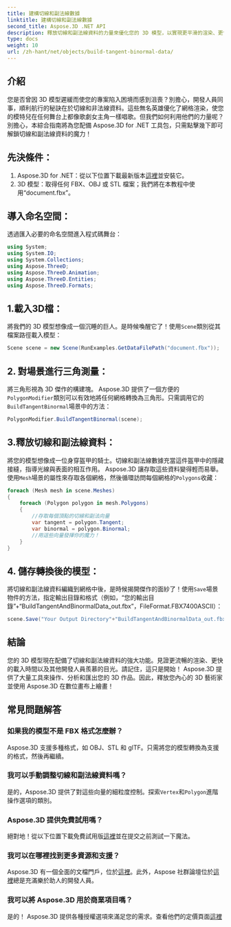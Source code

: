 ```yaml
---
title: 建構切線和副法線數據
linktitle: 建構切線和副法線數據
second_title: Aspose.3D .NET API
description: 釋放切線和副法線資料的力量來優化您的 3D 模型，以實現更平滑的渲染、更快的載入時間和效能提升。
type: docs
weight: 10
url: /zh-hant/net/objects/build-tangent-binormal-data/
---
```

## 介紹
您是否曾因 3D 模型遲緩而使您的專案陷入困境而感到沮喪？別擔心，開發人員同事，順利航行的秘訣在於切線和非法線資料。這些無名英雄優化了網格渲染，使您的模特兒在任何舞台上都像歌劇女主角一樣唱歌。但我們如何利用他們的力量呢？別擔心，本綜合指南將為您配備 Aspose.3D for .NET 工具包，只需點擊幾下即可解鎖切線和副法線資料的魔力！

## 先決條件：

1.  Aspose.3D for .NET：從以下位置下載最新版本[這裡](https://releases.aspose.com/3d/net/)並安裝它。
2. 3D 模型：取得任何 FBX、OBJ 或 STL 檔案；我們將在本教程中使用“document.fbx”。

## 導入命名空間：

透過匯入必要的命名空間進入程式碼舞台：

```C#
using System;
using System.IO;
using System.Collections;
using Aspose.ThreeD;
using Aspose.ThreeD.Animation;
using Aspose.ThreeD.Entities;
using Aspose.ThreeD.Formats;
```

## 1.載入3D檔：

將我們的 3D 模型想像成一個沉睡的巨人。是時候喚醒它了！使用`Scene`類別從其檔案路徑載入模型：

```C#
Scene scene = new Scene(RunExamples.GetDataFilePath("document.fbx"));
```

## 2. 對場景進行三角測量：

將三角形視為 3D 傑作的構建塊。 Aspose.3D 提供了一個方便的`PolygonModifier`類別可以有效地將任何網格轉換為三角形。只需調用它的`BuildTangentBinormal`場景中的方法：

```C#
PolygonModifier.BuildTangentBinormal(scene);
```

## 3.釋放切線和副法線資料：

將您的模型想像成一位身穿盔甲的騎士。切線和副法線數據充當這件盔甲中的隱藏接縫，指導光線與表面的相互作用。 Aspose.3D 讓存取這些資料變得輕而易舉。使用`Mesh`場景的屬性來存取各個網格，然後循環訪問每個網格的`Polygons`收藏：

```C#
foreach (Mesh mesh in scene.Meshes)
{
    foreach (Polygon polygon in mesh.Polygons)
    {
        //存取每個頂點的切線和副法向量
        var tangent = polygon.Tangent;
        var binormal = polygon.Binormal;
        //用這些向量發揮你的魔力！
    }
}
```

## 4. 儲存轉換後的模型：

將切線和副法線資料編織到網格中後，是時候揭開傑作的面紗了！使用`Save`場景物件的方法，指定輸出目錄和格式（例如，“您的輸出目錄”+“BuildTangentAndBinormalData_out.fbx”，FileFormat.FBX7400ASCII）：

```C#
scene.Save("Your Output Directory"+"BuildTangentAndBinormalData_out.fbx", FileFormat.FBX7400ASCII);
```

## 結論
您的 3D 模型現在配備了切線和副法線資料的強大功能。見證更流暢的渲染、更快的載入時間以及其他開發人員羨慕的目光。請記住，這只是開始！ Aspose.3D 提供了大量工具來操作、分析和匯出您的 3D 作品。因此，釋放您內心的 3D 藝術家並使用 Aspose.3D 在數位畫布上繪畫！

## 常見問題解答

### 如果我的模型不是 FBX 格式怎麼辦？ 
Aspose.3D 支援多種格式，如 OBJ、STL 和 glTF。只需將您的模型轉換為支援的格式，然後再繼續。
### 我可以手動調整切線和副法線資料嗎？ 
是的，Aspose.3D 提供了對這些向量的細粒度控制。探索`Vertex`和`Polygon`進階操作選項的類別。
### Aspose.3D 提供免費試用嗎？ 
絕對地！從以下位置下載免費試用版[這裡](https://releases.aspose.com/3d/net/)並在提交之前測試一下魔法。
### 我可以在哪裡找到更多資源和支援？ 
 Aspose.3D 有一個全面的文檔門戶，位於[這裡](https://docs.aspose.com/3d/net/)。此外，Aspose 社群論壇位於[這裡](https://forum.aspose.com/)總是充滿樂於助人的開發人員。
### 我可以將 Aspose.3D 用於商業項目嗎？ 
是的！ Aspose.3D 提供各種授權選項來滿足您的需求。查看他們的定價頁面[這裡](https://purchase.aspose.com/buy)